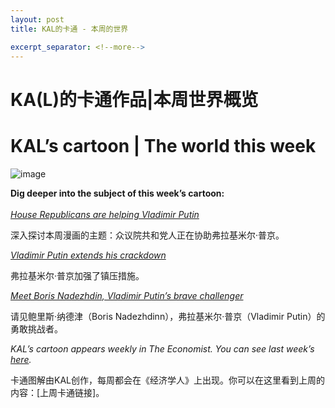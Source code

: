 ```yaml
---
layout: post
title: KAL的卡通 - 本周的世界

excerpt_separator: <!--more-->
---
```



<!--more-->

# KA(L)的卡通作品|本周世界概览


# KAL’s cartoon | The world this week

![image](https://images.weserv.nl/?url=www.economist.com/img/b/1280/882/90/media-assets/image/20240210_WWD000.png)

<div></div><p><b>Dig deeper into the subject of this week’s cartoon:</b><br/><br/><a href="https://www.economist.com/leaders/2024/02/07/house-republicans-are-helping-vladimir-putin"><i>House Republicans are helping Vladimir Putin</i></a></p>

深入探讨本周漫画的主题：众议院共和党人正在协助弗拉基米尔·普京。


<p><a href="https://www.economist.com/europe/2024/02/08/vladimir-putin-extends-his-crackdown"><i>Vladimir Putin extends his crackdown</i></a></p>

弗拉基米尔·普京加强了镇压措施。


<p><a href="https://www.economist.com/europe/2024/02/01/meet-boris-nadezhdin-vladimir-putins-brave-challenger"><i>Meet Boris Nadezhdin, Vladimir Putin’s brave challenger</i></a></p>

请见鲍里斯·纳德津（Boris Nadezhdinn），弗拉基米尔·普京（Vladimir Putin）的勇敢挑战者。


<p><i>KAL’s cartoon appears weekly in The Economist. You can see last week’s <a href="https://www.economist.com/the-world-this-week/2024/02/01/kals-cartoon">here</a>.</i></p>

卡通图解由KAL创作，每周都会在《经济学人》上出现。你可以在这里看到上周的内容：[上周卡通链接]。


